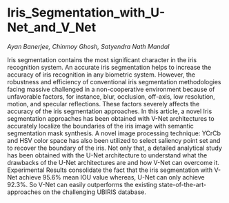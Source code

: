 # Iris_Segmentation_with_U-Net_and_V_Net

_Ayan Banerjee, Chinmoy Ghosh, Satyendra Nath Mandal_

Iris segmentation contains the most significant character in the iris recognition system. An accurate iris segmentation helps to increase the accuracy of iris recognition in any biometric system. However, the robustness and efficiency of conventional iris segmentation methodologies facing massive challenged in a non-cooperative environment because of unfavorable factors, for instance, blur, occlusion, off-axis, low resolution, motion, and specular reflections. These factors severely affects the accuracy of the iris segmentation approaches. In this article, a novel Iris segmentation approaches has been obtained with V-Net architectures to accurately localize the boundaries of the iris image with semantic segmentation mask synthesis. A novel image processing technique: YCrCb and HSV color space has also been utilized to select saliency point set and to recover the boundary of the iris. Not only that, a detailed analytical study has been obtained with the U-Net architecture to understand what the drawbacks of the U-Net architectures are and how V-Net can overcome it. Experimental Results consolidate the fact that the iris segmentation with V-Net achieve 95.6\% mean IOU value whereas, U-Net can only achieve 92.3\%. So V-Net can easily outperforms the existing state-of-the-art-approaches on the challenging UBIRIS database.

